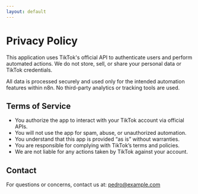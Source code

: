 ```yaml
---
layout: default
---
```


# Privacy Policy

This application uses TikTok's official API to authenticate users and perform automated actions. We do not store, sell, or share your personal data or TikTok credentials.

All data is processed securely and used only for the intended automation features within n8n. No third-party analytics or tracking tools are used.

## Terms of Service

- You authorize the app to interact with your TikTok account via official APIs.
- You will not use the app for spam, abuse, or unauthorized automation.
- You understand that this app is provided “as is” without warranties.
- You are responsible for complying with TikTok’s terms and policies.
- We are not liable for any actions taken by TikTok against your account.

## Contact

For questions or concerns, contact us at: pedro@example.com
